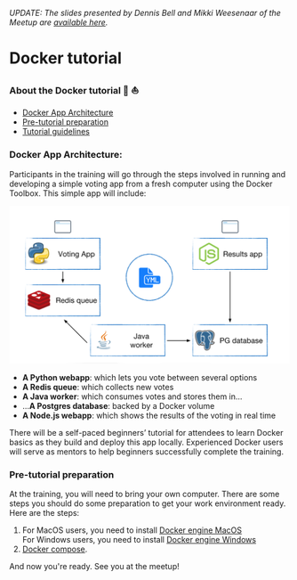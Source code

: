 _UPDATE: The slides presented by Dennis Bell and Mikki Weesenaar of the Meetup are [available here](https://docs.google.com/presentation/d/1tOTCj51m6wYZ7wllzH6ppolkJu7ZM9j7MjVkD0PKKNg)._


# Docker tutorial

### About the Docker tutorial :whale2: :boat:
- [Docker App Architecture](#Docker-App-Architecture)
- [Pre-tutorial preparation](#pre-tutorial-preparation)
- [Tutorial guidelines](./tutorial.md)

### Docker App Architecture:

Participants in the training will go through the steps involved in running and developing a simple voting app from a fresh computer using the Docker Toolbox. This simple app will include:

![docker-tutorial-app-architecture](./tutorial-images/bd3-architecture.png)

- **A Python webapp**: which lets you vote between several options
- **A Redis queue**: which collects new votes
- **A Java worker**: which consumes votes and stores them in…
- …**A Postgres database**: backed by a Docker volume
- **A Node.js webapp**: which shows the results of the voting in real time

There will be a self-paced beginners’ tutorial for attendees to learn Docker basics as they build and deploy this app locally. Experienced Docker users will serve as mentors to help beginners successfully complete the training.

### Pre-tutorial preparation
At the training, you will need to bring your own computer. There are some steps you should do some preparation to get your work environment ready. Here are the steps:

1. For MacOS users, you need to install [Docker engine MacOS](https://www.docker.com/docker-mac)  
 For Windows users, you need to install [Docker engine Windows](https://docs.docker.com/docker-for-windows/)
2. [Docker compose](https://docs.docker.com/compose/install/).

And now you're ready. See you at the meetup!

